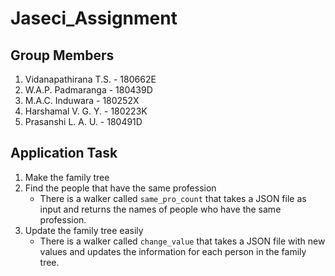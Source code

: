 # Jaseci_Assignment

## Group Members
1. Vidanapathirana T.S. - 180662E
2. W.A.P. Padmaranga - 180439D
3. M.A.C. Induwara - 180252X
4. Harshamal V. G. Y. - 180223K
5. Prasanshi L. A. U. - 180491D

## Application Task
1. Make the family tree
2. Find the people that have the same profession
   - There is a walker called `same_pro_count` that takes a JSON file as input and returns the names of people who have the same profession.
3. Update the family tree easily
   - There is a walker called `change_value` that takes a JSON file with new values and updates the information for each person in the family tree.


